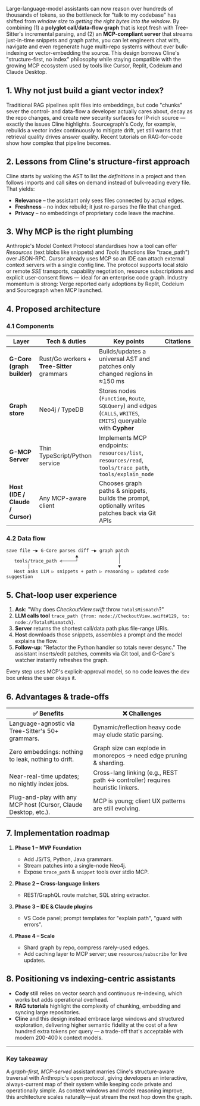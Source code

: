 Large-language-model assistants can now reason over hundreds of thousands of tokens, so the bottleneck for "talk to my codebase" has shifted from *window size* to *getting the *right* bytes into the window*.  By combining (1) a **polyglot call/data-flow graph** that is kept fresh with Tree-Sitter's incremental parsing, and (2) an **MCP-compliant server** that streams just-in-time snippets and graph paths, you can let engineers chat with, navigate and even regenerate huge multi-repo systems without ever bulk-indexing or vector-embedding the source.  This design borrows Cline's "structure-first, no index" philosophy while staying compatible with the growing MCP ecosystem used by tools like Cursor, Replit, Codeium and Claude Desktop.

## 1. Why not just build a giant vector index?

Traditional RAG pipelines split files into embeddings, but code "chunks" sever the control- and data-flow a developer actually cares about, decay as the repo changes, and create new security surfaces for IP-rich source — exactly the issues Cline highlights.  Sourcegraph's Cody, for example, rebuilds a vector index continuously to mitigate drift, yet still warns that retrieval quality drives answer quality.  Recent tutorials on RAG-for-code show how complex that pipeline becomes.

## 2. Lessons from Cline's structure-first approach

Cline starts by walking the AST to list the *definitions* in a project and then follows imports and call sites on demand instead of bulk-reading every file.  That yields:

* **Relevance** – the assistant only sees files connected by actual edges.
* **Freshness** – no index rebuild; it just re-parses the file that changed.
* **Privacy** – no embeddings of proprietary code leave the machine.

## 3. Why MCP is the right plumbing

Anthropic's Model Context Protocol standardises how a tool can offer *Resources* (text blobs like snippets) and *Tools* (functions like "trace_path") over JSON-RPC.  Cursor already uses MCP so an IDE can attach external context servers with a single config line.  The protocol supports local *stdio* or remote *SSE* transports, capability negotiation, resource subscriptions and explicit user-consent flows — ideal for an enterprise code graph.  Industry momentum is strong: Verge reported early adoptions by Replit, Codeium and Sourcegraph when MCP launched.

## 4. Proposed architecture

### 4.1 Components

| Layer                            | Tech & duties                              | Key points                                                                                                      | Citations |
| -------------------------------- | ------------------------------------------ | --------------------------------------------------------------------------------------------------------------- | --------- |
| **G-Core (graph builder)**       | Rust/Go workers + **Tree-Sitter** grammars | Builds/updates a universal AST and patches only changed regions in ≈150 ms                                      |           |
| **Graph store**                  | Neo4j / TypeDB                             | Stores nodes (`Function`, `Route`, `SQLQuery`) and edges (`CALLS`, `WRITES`, `EMITS`) queryable with **Cypher** |           |
| **G-MCP Server**                 | Thin TypeScript/Python service             | Implements MCP endpoints:<br>  `resources/list`, `resources/read`, `tools/trace_path`, `tools/explain_node`     |           |
| **Host (IDE / Claude / Cursor)** | Any MCP-aware client                       | Chooses graph paths & snippets, builds the prompt, optionally writes patches back via Git APIs                  |           |

### 4.2 Data flow

```
save file ─▶ G-Core parses diff ─▶ graph patch
                          ▲               │
   tools/trace_path <─────┘               │
        │                                 ▼
   Host asks LLM ▷ snippets + path ▷ reasoning ▷ updated code suggestion
```

## 5. Chat-loop user experience

1. **Ask**: "Why does *CheckoutView\.swift* throw `TotalsMismatch`?"
2. **LLM calls tool** `trace_path {from: node://CheckoutView.swift#129, to: node://TotalsMismatch}`.
3. **Server** returns the shortest call/data path plus file-range URIs.
4. **Host** downloads those snippets, assembles a prompt and the model explains the flow.
5. **Follow-up**: "Refactor the Python handler so totals never desync." The assistant inserts/edit patches, commits via Git tool, and G-Core's watcher instantly refreshes the graph.

Every step uses MCP's explicit-approval model, so no code leaves the dev box unless the user okays it.

## 6. Advantages & trade-offs

| ✅ Benefits                                                      | ❌ Challenges                                                                  |
| --------------------------------------------------------------- | ----------------------------------------------------------------------------- |
| Language-agnostic via Tree-Sitter's 50+ grammars.               | Dynamic/reflection heavy code may elude static parsing.                       |
| Zero embeddings: nothing to leak, nothing to drift.             | Graph size can explode in monorepos → need edge pruning & sharding.           |
| Near-real-time updates; no nightly index jobs.                  | Cross-lang linking (e.g., REST path ↔ controller) requires heuristic linkers. |
| Plug-and-play with any MCP host (Cursor, Claude Desktop, etc.). | MCP is young; client UX patterns are still evolving.                          |

## 7. Implementation roadmap

1. **Phase 1 – MVP Foundation**

   * Add JS/TS, Python, Java grammars.
   * Stream patches into a single-node Neo4j.
   * Expose `trace_path` & `snippet` tools over stdio MCP.

2. **Phase 2 – Cross-language linkers**

   * REST/GraphQL route matcher, SQL string extractor.

3. **Phase 3 – IDE & Claude plugins**

   * VS Code panel; prompt templates for "explain path", "guard with errors".

4. **Phase 4 – Scale**

   * Shard graph by repo, compress rarely-used edges.
   * Add caching layer to MCP server; use `resources/subscribe` for live updates.

## 8. Positioning vs indexing-centric assistants

* **Cody** still relies on vector search and continuous re-indexing, which works but adds operational overhead.
* **RAG tutorials** highlight the complexity of chunking, embedding and syncing large repositories.
* **Cline** and this design instead embrace large windows and structured exploration, delivering higher semantic fidelity at the cost of a few hundred extra tokens per query — a trade-off that's acceptable with modern 200-400 k context models.

---

### Key takeaway

A *graph-first, MCP-served* assistant marries Cline's structure-aware traversal with Anthropic's open protocol, giving developers an interactive, always-current map of their system while keeping code private and operationally simple.  As context windows and model reasoning improve, this architecture scales naturally—just stream the next hop down the graph.
